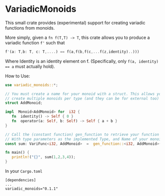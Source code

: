 # VariadicMonoids
This small crate provides (experimental) support for creating variadic functions from monoids.

More simply, given a `fn f(T,T) -> T`, this crate allows you to produce a variadic function `f'` such that

```rust
f'(a: T,b: T, c: T,....) == f(a,f(b,f(c,...f(z,identity)..)))
```

Where Identity is an identity element on f. (Specifically, only `f(a, identity) == a` must actually hold).

How to Use:
```rust
use variadic_monoids::*;

// You must create a name for your monoid with a struct. This allows you to
// create multiple monoids per type (and they can be for external too)
struct AddMonoid;

impl  Monoid<AddMonoid> for  i32 {
   fn  identity() -> Self { 0 }
   fn  operator(a: Self, b: Self) -> Self { a + b }
}

// Call the (constant function) gen_function to retrieve your function
// With type parameters as the implemented Type, and Name of your monoid.
const sum: VariFunc<i32, AddMonoid>  =  gen_function::<i32, AddMonoid>();

fn main() {
   println!("{}", sum(1,2,3,4));
}
```

In your ```Cargo.toml```

    [dependencies]
    ...
    variadic_monoids="0.1.1"
